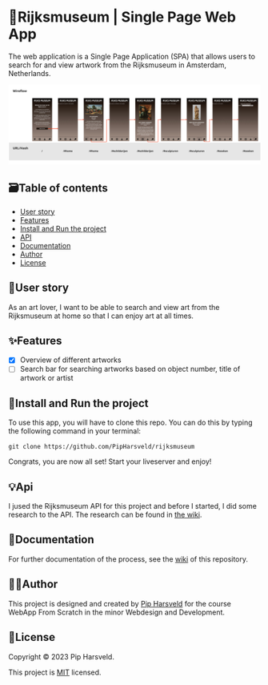 # :art:Rijksmuseum | Single Page Web App
The web application is a Single Page Application (SPA) that allows users to search for and view artwork from the Rijksmuseum in Amsterdam, Netherlands.

![Screenshot van Singe Page Web App](./spa/images/Flow%20WAFS.jpg)

## :card_file_box:Table of contents
* [User story](#busts_in_silhouetteuser-story)
* [Features](#sparklesfeatures)
* [Install and Run the project](#rocketinstall-and-run-the-project)
* [API](#bulbapi)
* [Documentation](#memodocumentation)
* [Author](#technologistauthor)
* [License](#page_facing_uplicense)

## :busts_in_silhouette:User story
As an art lover, I want to be able to search and view art from the Rijksmuseum at home so that I can enjoy art at all times.

## :sparkles:Features
- [X] Overview of different artworks
- [ ] Search bar for searching artworks based on object number, title of artwork or artist

## :rocket:Install and Run the project
To use this app, you will have to clone this repo. You can do this by typing the following command in your terminal:

```
git clone https://github.com/PipHarsveld/rijksmuseum
```

Congrats, you are now all set! Start your liveserver and enjoy!

## :bulb:Api
I jused the Rijksmuseum API for this project and before I started, I did some research to the API. The research can be found in [the wiki](https://github.com/PipHarsveld/rijksmuseum/wiki/Analyseren).

## :memo:Documentation
For further documentation of the process, see the [wiki](https://github.com/PipHarsveld/rijksmuseum/wiki) of this repository.

## :technologist:Author
This project is designed and created by [Pip Harsveld](https://github.com/PipHarsveld) for the course WebApp From Scratch in the minor Webdesign and Development.

## :page_facing_up:License
Copyright © 2023 Pip Harsveld.

This project is [MIT](https://github.com/PipHarsveld/rijksmuseum/blob/main/LICENSE) licensed.

